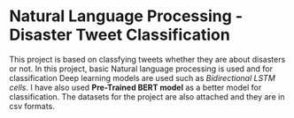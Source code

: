 # Natural Language Processing - Disaster Tweet Classification
This project is based on classfying tweets whether they are about disasters or not. In this project, basic Natural language processing is used and for classification Deep learning models are used such as *Bidirectional LSTM cells*. I have also used **Pre-Trained BERT model** as a better model for classification. 
The datasets for the project are also attached and they are in csv formats.
